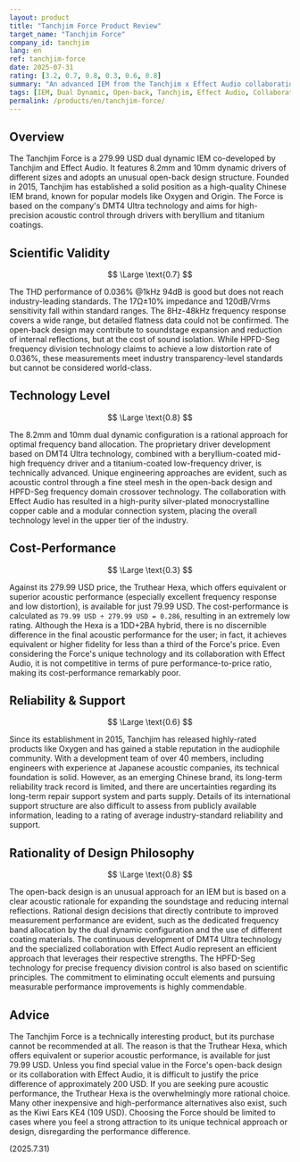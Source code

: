 ```yaml
---
layout: product
title: "Tanchjim Force Product Review"
target_name: "Tanchjim Force"
company_id: tanchjim
lang: en
ref: tanchjim-force
date: 2025-07-31
rating: [3.2, 0.7, 0.8, 0.3, 0.6, 0.8]
summary: "An advanced IEM from the Tanchjim x Effect Audio collaboration. However, it faces a significant cost-performance issue, with alternatives offering equivalent or better acoustic performance available for less than a third of the price."
tags: [IEM, Dual Dynamic, Open-back, Tanchjim, Effect Audio, Collaboration]
permalink: /products/en/tanchjim-force/
---
```


## Overview

The Tanchjim Force is a 279.99 USD dual dynamic IEM co-developed by Tanchjim and Effect Audio. It features 8.2mm and 10mm dynamic drivers of different sizes and adopts an unusual open-back design structure. Founded in 2015, Tanchjim has established a solid position as a high-quality Chinese IEM brand, known for popular models like Oxygen and Origin. The Force is based on the company's DMT4 Ultra technology and aims for high-precision acoustic control through drivers with beryllium and titanium coatings.

## Scientific Validity

$$ \Large \text{0.7} $$

The THD performance of 0.036% @1kHz 94dB is good but does not reach industry-leading standards. The 17Ω±10% impedance and 120dB/Vrms sensitivity fall within standard ranges. The 8Hz-48kHz frequency response covers a wide range, but detailed flatness data could not be confirmed. The open-back design may contribute to soundstage expansion and reduction of internal reflections, but at the cost of sound isolation. While HPFD-Seg frequency division technology claims to achieve a low distortion rate of 0.036%, these measurements meet industry transparency-level standards but cannot be considered world-class.

## Technology Level

$$ \Large \text{0.8} $$

The 8.2mm and 10mm dual dynamic configuration is a rational approach for optimal frequency band allocation. The proprietary driver development based on DMT4 Ultra technology, combined with a beryllium-coated mid-high frequency driver and a titanium-coated low-frequency driver, is technically advanced. Unique engineering approaches are evident, such as acoustic control through a fine steel mesh in the open-back design and HPFD-Seg frequency domain crossover technology. The collaboration with Effect Audio has resulted in a high-purity silver-plated monocrystalline copper cable and a modular connection system, placing the overall technology level in the upper tier of the industry.

## Cost-Performance

$$ \Large \text{0.3} $$

Against its 279.99 USD price, the Truthear Hexa, which offers equivalent or superior acoustic performance (especially excellent frequency response and low distortion), is available for just 79.99 USD. The cost-performance is calculated as `79.99 USD ÷ 279.99 USD = 0.286`, resulting in an extremely low rating. Although the Hexa is a 1DD+2BA hybrid, there is no discernible difference in the final acoustic performance for the user; in fact, it achieves equivalent or higher fidelity for less than a third of the Force's price. Even considering the Force's unique technology and its collaboration with Effect Audio, it is not competitive in terms of pure performance-to-price ratio, making its cost-performance remarkably poor.

## Reliability & Support

$$ \Large \text{0.6} $$

Since its establishment in 2015, Tanchjim has released highly-rated products like Oxygen and has gained a stable reputation in the audiophile community. With a development team of over 40 members, including engineers with experience at Japanese acoustic companies, its technical foundation is solid. However, as an emerging Chinese brand, its long-term reliability track record is limited, and there are uncertainties regarding its long-term repair support system and parts supply. Details of its international support structure are also difficult to assess from publicly available information, leading to a rating of average industry-standard reliability and support.

## Rationality of Design Philosophy

$$ \Large \text{0.8} $$

The open-back design is an unusual approach for an IEM but is based on a clear acoustic rationale for expanding the soundstage and reducing internal reflections. Rational design decisions that directly contribute to improved measurement performance are evident, such as the dedicated frequency band allocation by the dual dynamic configuration and the use of different coating materials. The continuous development of DMT4 Ultra technology and the specialized collaboration with Effect Audio represent an efficient approach that leverages their respective strengths. The HPFD-Seg technology for precise frequency division control is also based on scientific principles. The commitment to eliminating occult elements and pursuing measurable performance improvements is highly commendable.

## Advice

The Tanchjim Force is a technically interesting product, but its purchase cannot be recommended at all. The reason is that the Truthear Hexa, which offers equivalent or superior acoustic performance, is available for just 79.99 USD. Unless you find special value in the Force's open-back design or its collaboration with Effect Audio, it is difficult to justify the price difference of approximately 200 USD. If you are seeking pure acoustic performance, the Truthear Hexa is the overwhelmingly more rational choice. Many other inexpensive and high-performance alternatives also exist, such as the Kiwi Ears KE4 (109 USD). Choosing the Force should be limited to cases where you feel a strong attraction to its unique technical approach or design, disregarding the performance difference.

(2025.7.31)
